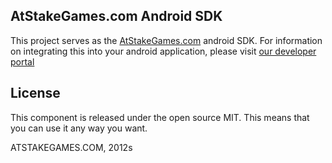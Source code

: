 ## AtStakeGames.com Android SDK

This project serves as the [AtStakeGames.com](http://atstakegames.com) android SDK. For information
on integrating this into your android application, please visit [our developer portal](http://atstakegames.com/developers/)

## License

This component is released under the open source MIT. This means that you
can use it any way you want.

ATSTAKEGAMES.COM, 2012s
